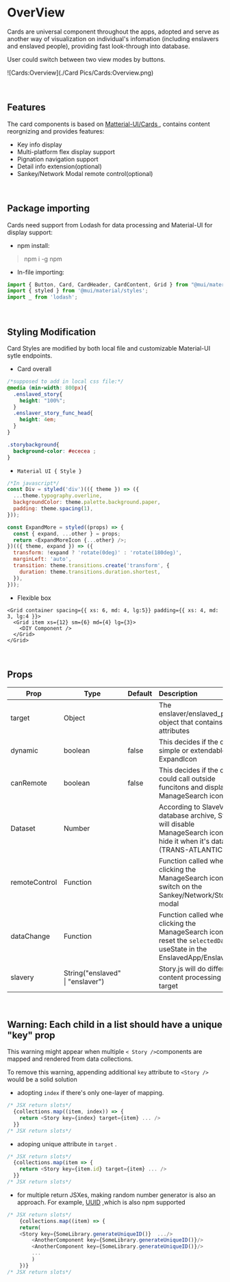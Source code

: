 # OverView

Cards are universal component throughout the apps, adopted and serve as another way of visualization on individual's infomation (including enslavers and enslaved people), providing fast look-through into database.

User could switch between two view modes by buttons.

![Cards:Overview](./Card Pics/Cards:Overview.png)

&nbsp;

## Features

The card components is based on [Matterial-UI/Cards ](https://mui.com/material-ui/react-card/), contains content reorgnizing and provides features:

- Key info display
- Multi-platform flex display support
- Pignation navigation support
- Detail info extension(optional)
- Sankey/Network Modal remote control(optional)

&nbsp;

## Package importing

Cards need support from Lodash for data processing and Material-UI for display support:

- npm install:

> npm i -g npm 

- In-file importing:

```javascript
import { Button, Card, CardHeader, CardContent, Grid } from "@mui/material";
import { styled } from '@mui/material/styles';
import _ from 'lodash';
```

&nbsp;

## Styling Modification

Card Styles are modified by both local file and customizable Material-UI sytle endpoints.

- Card overall

```css
/*supposed to add in local css file:*/
@media (min-width: 800px){
  .enslaved_story{
    height: "100%";
  }
  .enslaver_story_func_head{
    height: 4em;
  }
}

.storybackground{
  background-color: #ececea	;
}
```



- `Material UI { Style }` 

```javascript
/*In javascript*/
const Div = styled('div')(({ theme }) => ({
  ...theme.typography.overline,
  backgroundColor: theme.palette.background.paper,
  padding: theme.spacing(1),
}));

const ExpandMore = styled((props) => {
  const { expand, ...other } = props;
  return <ExpandMoreIcon {...other} />;
})(({ theme, expand }) => ({
  transform: !expand ? 'rotate(0deg)' : 'rotate(180deg)',
  marginLeft: 'auto',
  transition: theme.transitions.create('transform', {
    duration: theme.transitions.duration.shortest,
  }),
}));
```



- Flexible box

```react
<Grid container spacing={{ xs: 6, md: 4, lg:5}} padding={{ xs: 4, md: 3, lg:4 }}>
  <Grid item xs={12} sm={6} md={4} lg={3}>
    <DIY Component />
  </Grid>
</Grid>
```

&nbsp;

## Props



| Prop          | Type                      | Default | Description                                                  | Icon |
| ------------- | ------------------------- | ------- | :----------------------------------------------------------- | ------------- |
| target | Object                    |         | The enslaver/enslaved_people object that contains attributes |  |
| dynamic       | boolean                   | false   | This decides if the card is simple or extendable with ExpandIcon | ![ExpandIcon](./Card Pics/ExpandIcon.png) |
| canRemote     | boolean                   | false   | This decides if the card could call outside funcitons and displays ManageSearch icon | ![ManageSearch](./Card Pics/ManageSearch.png) |
| Dataset       | Number                    |         | According to SlaveVoyage database archive, Story.js will disable ManageSearch icon and hide it when it's dataset 0 (TRANS-ATLANTIC) |  |
| remoteControl | Function                  |         | Function called when clicking the ManageSearch icon, to   switch on the Sankey/Network/Story modal |  |
| dataChange    | Function                  |         | Function called when clicking the ManageSearch icon, to   reset the `selectedData` useState in the EnslavedApp/EnslaverApp |  |
| slavery | String("enslaved" \| "enslaver") | | Story.js will do different content processing of target |  |

&nbsp;

## Warning: Each child in a list should have a unique "key" prop

This warning might appear when multiple `< Story />`components are mapped and rendered from data collections. 

To remove this warning, appending additional `key` attribute to `<Story />` would be a solid solution

- adopting `index` if there's only one-layer of mapping.

```javascript
/* JSX return slots*/
  {collections.map((item, index)) => {
    return <Story key={index} target={item} ... />
  }}
/* JSX return slots*/
```

- adoping unique attribute in `target` .

```javascript
/* JSX return slots*/
  {collections.map(item => {
    return <Story key={item.id} target={item} ... />
  }}
/* JSX return slots*/
```

- for multiple return JSXes, making random number generator is also an approach. For example, [UUID](https://www.npmjs.com/package/uuid) ,which is also npm supported

```javascript
/* JSX return slots*/
	{collections.map((item) => {
    return(
    <Story key={SomeLibrary.generateUniqueID()}  .../>
		<AnotherComponent key={SomeLibrary.generateUniqueID()}/>
		<AnotherComponent key={SomeLibrary.generateUniqueID()}/>
		...
		)
	})}
/* JSX return slots*/
```

   
